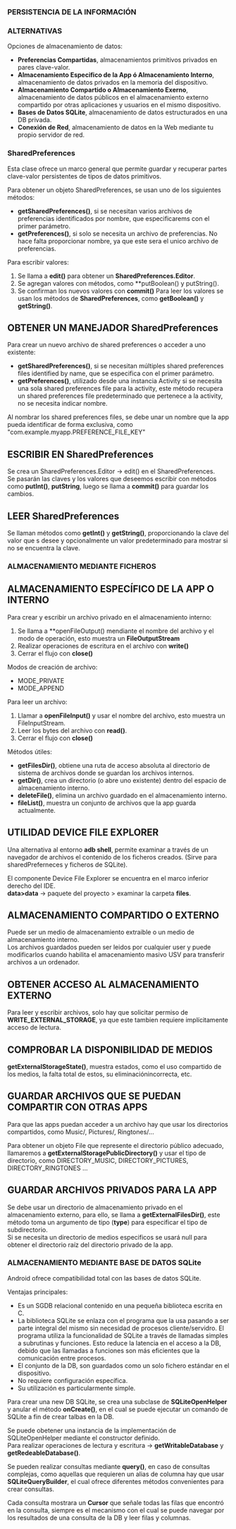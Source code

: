 ### PERSISTENCIA DE LA INFORMACIÓN

### ALTERNATIVAS
Opciones de almacenamiento de datos:
  * **Preferencias Compartidas**, almacenamientos primitivos privados en pares clave-valor.
  * **Almacenamiento Especifico de la App ó Almacenamiento Interno**, almacenamiento de datos privados en la memoria del dispositivo.
  * **Almacenamiento Compartido o Almacenamiento Exerno**, almacenamiento de datos públicos en el almacenamiento externo compartido por otras aplicaciones y usuarios en el mismo dispositivo.
  * **Bases de Datos SQLite**, almacenamiento de datos estructurados en una DB privada.
  * **Conexión de Red**, almacenamiento de datos en la Web mediante tu propio servidor de red.


### SharedPreferences
Esta clase ofrece un marco general que permite guardar y recuperar partes clave-valor persistentes de tipos de datos primitivos.
  
Para obtener un objeto SharedPreferences, se usan uno de los siguientes métodos:
 * **getSharedPreferences()**, si se necesitan varios archivos de preferencias identificados por nombre, que especificarems con el primer parámetro.
 * **getPreferences()**, si solo se necesita un archivo de preferencias. No hace falta proporcionar nombre, ya que este sera el unico archivo de preferencias.

Para escribir valores:
 1. Se llama a **edit()** para obtener un **SharedPreferences.Editor**.
 2. Se agregan valores con métodos, como **putBoolean() y putString().
 3. Se confirman los nuevos valores con **commit()**
Para leer los valores se usan los métodos de **SharedPreferences**, como **getBoolean()** y **getString()**.


## OBTENER UN MANEJADOR SharedPreferences
Para crear un nuevo archivo de shared preferences o acceder a uno existente:
 * **getSharedPreferences()**, si se necesitan múltiples shared preferences files identified by name, que se especifica con el primer parámetro.
 * **getPreferences()**, utilizado desde una instancia Activity si se necesita una sola shared preferences file para la activity, este método recupera un shared preferences file predeterminado que pertenece a la activity, no se necesita indicar nombre.  

Al nombrar los shared preferences files, se debe unar un nombre que la app pueda identificar de forma exclusiva, como "com.example.myapp.PREFERENCE_FILE_KEY"


## ESCRIBIR EN SharedPreferences
Se crea un SharedPreferences.Editor -> edit() en el SharedPreferences.  
Se pasarán las claves y los valores que deseemos escribir con métodos como **putInt()**, **putString**, luego se llama a **commit()** para guardar los cambios.

## LEER SharedPreferences
Se llaman métodos como **getInt()** y **getString()**, proporcionando la clave del valor que s desee y opcionalmente un valor predeterminado para mostrar si no se encuentra la clave.


### ALMACENAMIENTO MEDIANTE FICHEROS
## ALMACENAMIENTO ESPECÍFICO DE LA APP O INTERNO
Para crear y escribir un archivo privado en el almacenamiento interno:
 1. Se llama a **openFileOutput() mendiante el nombre del archivo y el modo de operación, esto muestra un **FileOutputStream**
 2. Realizar operaciones de escritura en el archivo con **write()**
 3. Cerrar el flujo con **close()**


Modos de creación de archivo:
 - MODE_PRIVATE
 - MODE_APPEND


Para leer un archivo:
 1. Llamar a **openFileInput()** y usar el nombre del archivo, esto muestra un FileInputStream.
 2. Leer los bytes del archivo con **read()**.
 3. Cerrar el flujo con **close()**


Métodos útiles:
 - **getFilesDir()**, obtiene una ruta de acceso absoluta al directorio de sistema de archivos donde se guardan los archivos internos.
 - **getDir()**, crea un directorio (o abre uno existente) dentro del espacio de almacenamiento interno.
 - **deleteFile()**, elimina un archivo guardado en el almacenamiento interno.
 - **fileList()**, muestra un conjunto de archivos que la app guarda actualmente.


## UTILIDAD DEVICE FILE EXPLORER
Una alternativa al entorno **adb shell**, permite examinar a través de un navegador de archivos el contenido de los ficheros creados. (Sirve para sharedPreferneces y ficheros de SQLite).

El componente Device File Explorer se encuentra en el marco inferior derecho del IDE.  
**data>data** -> paquete del proyecto > examinar la carpeta **files**.


## ALMACENAMIENTO COMPARTIDO O EXTERNO
Puede ser un medio de almacenamiento extraible o un medio de almacenamiento interno.  
Los archivos guardados pueden ser leidos por cualquier user y puede modificarlos cuando habilita el amacenamiento masivo USV para transferir archivos a un ordenador.

## OBTENER ACCESO AL ALMACENAMIENTO EXTERNO
Para leer y escribir archivos, solo hay que solicitar permiso de **WRITE_EXTERNAL_STORAGE**, ya que este tambien requiere implícitamente acceso de lectura.

## COMPROBAR LA DISPONIBILIDAD DE MEDIOS
**getExternalStorageState()**, muestra estados, como el uso compartido de los medios, la falta total de estos, su eliminaciónincorrecta, etc.

## GUARDAR ARCHIVOS QUE SE PUEDAN COMPARTIR CON OTRAS APPS
Para que las apps puedan acceder a un archivo hay que usar los directorios compartidos, como Music/, Pictures/, Ringtones/...
  
Para obtener un objeto File que represente el directorio público adecuado, llamaremos a **getExternalStoragePublicDirectory()** y usar el tipo de directorio, como DIRECTORY_MUSIC, DIRECTORY_PICTURES, DIRECTORY_RINGTONES ...  

## GUARDAR ARCHIVOS PRIVADOS PARA LA APP
Se debe usar un directorio de almacenamiento privado en el almacenamiento externo, para ello, se llama a **getExternalFilesDir()**, este método toma un argumento de tipo (**type**) para especificar el tipo de subdirectorio.  
Si se necesita un directorio de medios especificos se usará null para obtener el directorio raíz del directorio privado de la app.
  
### ALMACENAMIENTO MEDIANTE BASE DE DATOS SQLite
Android ofrece compatibilidad total con las bases de datos SQLite.
  
Ventajas principales:
 - Es un SGDB relacional contenido en una pequeña biblioteca escrita en C.
 - La biblioteca SQLite se enlaza con el programa que la usa pasando a ser parte integral del mismo sin necesidad de procesos cliente/servidro. El programa utiliza la funcionalidad de SQLite a través de llamadas simples a subrutinas y funciones. Esto reduce la latencia en el acceso a la DB, debido que las llamadas a funciones son más eficientes que la comunicación entre procesos.
 - El conjunto de la DB, son guardados como un solo fichero estándar en el dispositivo.
 - No requiere configuración específica.
 - Su utilización es particularmente simple.

Para crear una new DB SQLite, se crea una subclase de **SQLiteOpenHelper** y anular el método **onCreate()**, en el cual se puede ejecutar un comando de SQLite a fin de crear talbas en la DB.
  
Se puede obetener una instancia de la implementación de SQLiteOpenHelper mediante el constructor definido.  
Para realizar operaciones de lectura y escritura -> **getWritableDatabase** y **getRedeableDatabase()**.
  
Se pueden realizar consultas mediante **query()**, en caso de consultas complejas, como aquellas que requieren un alias de columna hay que usar **SQLiteQueryBuilder**, el cual ofrece diferentes métodos convenientes para crear consultas.  

Cada consulta mostrara un **Cursor** que señale todas las filas que encontró en la consulta, siempre es el mecanismo con el cual se puede navegar por los resultados de una consulta de la DB y leer filas y columnas.









